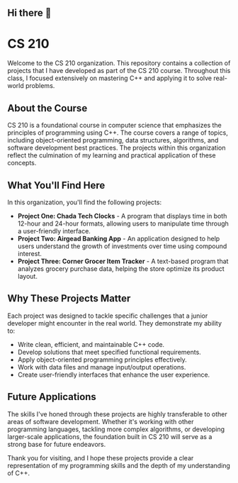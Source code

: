 ## Hi there 👋

# CS 210

Welcome to the CS 210 organization. This repository contains a collection of projects that I have developed as part of the CS 210 course. Throughout this class, I focused extensively on mastering C++ and applying it to solve real-world problems.

## About the Course
CS 210 is a foundational course in computer science that emphasizes the principles of programming using C++. The course covers a range of topics, including object-oriented programming, data structures, algorithms, and software development best practices. The projects within this organization reflect the culmination of my learning and practical application of these concepts.

## What You'll Find Here
In this organization, you'll find the following projects:
- **Project One: Chada Tech Clocks** - A program that displays time in both 12-hour and 24-hour formats, allowing users to manipulate time through a user-friendly interface.
- **Project Two: Airgead Banking App** - An application designed to help users understand the growth of investments over time using compound interest.
- **Project Three: Corner Grocer Item Tracker** - A text-based program that analyzes grocery purchase data, helping the store optimize its product layout.

## Why These Projects Matter
Each project was designed to tackle specific challenges that a junior developer might encounter in the real world. They demonstrate my ability to:
- Write clean, efficient, and maintainable C++ code.
- Develop solutions that meet specified functional requirements.
- Apply object-oriented programming principles effectively.
- Work with data files and manage input/output operations.
- Create user-friendly interfaces that enhance the user experience.

## Future Applications
The skills I've honed through these projects are highly transferable to other areas of software development. Whether it's working with other programming languages, tackling more complex algorithms, or developing larger-scale applications, the foundation built in CS 210 will serve as a strong base for future endeavors.

Thank you for visiting, and I hope these projects provide a clear representation of my programming skills and the depth of my understanding of C++.
